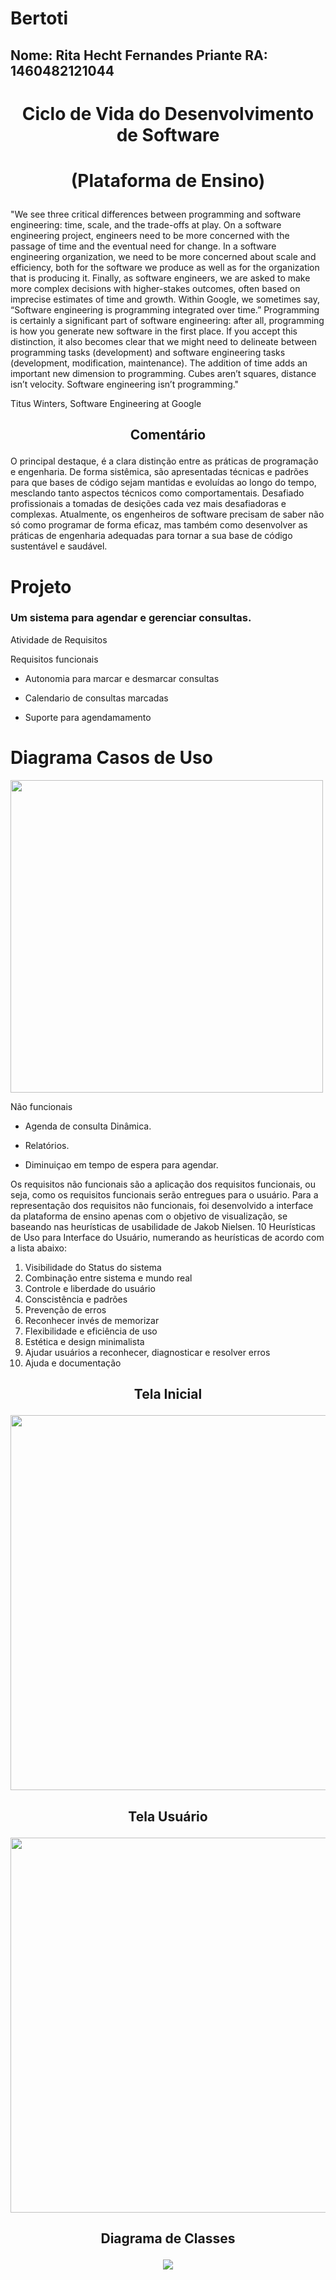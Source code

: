# Bertoti

## Nome: Rita Hecht Fernandes Priante  RA: 1460482121044

# <p align="center"> Ciclo de Vida do Desenvolvimento de Software <p/>
# <p align="center"> (Plataforma de Ensino) <p/>





"We see three critical differences between programming and software engineering: time, scale, and the trade-offs at play. On a software engineering project, engineers need to be more concerned with the passage of time and the eventual need for change. In a software engineering organization, we need to be more concerned about scale and efficiency, both for the software we produce as well as for the organization that is producing it. Finally, as software engineers, we are asked to make more complex decisions with higher-stakes outcomes, often based on imprecise estimates of time and growth. Within Google, we sometimes say, “Software engineering is programming integrated over time.” Programming is certainly a significant part of software engineering: after all, programming is how you generate new software in the first place. If you accept this distinction, it also becomes clear that we might need to delineate between programming tasks (development) and software engineering tasks (development, modification, maintenance). The addition of time adds an important new dimension to programming. Cubes aren’t squares, distance isn’t velocity. Software engineering isn’t programming."

Titus Winters, Software Engineering at Google


## <p align="center"> Comentário 

O principal destaque, é a clara distinção entre as práticas de programação e engenharia. De forma sistêmica, são apresentadas técnicas e padrões para que bases de código sejam mantidas e evoluídas ao longo do tempo, mesclando tanto aspectos técnicos como comportamentais. Desafiado profissionais a tomadas de desições cada vez mais desafiadoras e complexas. 
Atualmente, os engenheiros de software precisam de saber não só como programar de forma eficaz, mas também como desenvolver as práticas de engenharia adequadas para tornar a sua base de código sustentável e saudável.


# Projeto 

### Um sistema para agendar e gerenciar consultas. 

Atividade de Requisitos
 
Requisitos funcionais

* Autonomia para marcar e desmarcar consultas 

* Calendario de consultas marcadas
 
* Suporte para agendamamento  

# Diagrama Casos de Uso
 
   
 <img src="https://user-images.githubusercontent.com/89950512/201756736-48c60ac8-5790-4186-ab9f-d66895a118f2.png" width="500px" />
  
   </div>

 
 Não funcionais

* Agenda de consulta Dinâmica.

* Relatórios.

* Diminuiçao em tempo de espera para agendar. 

Os requisitos não funcionais são a aplicação dos requisitos funcionais, ou seja, como os requisitos funcionais serão entregues para o usuário. Para a representação dos requisitos não funcionais, foi desenvolvido a interface da plataforma de ensino apenas com o objetivo de visualização, se baseando nas heurísticas de usabilidade de Jakob Nielsen.
10 Heurísticas de Uso para Interface do Usuário, numerando as heurísticas de acordo com a lista abaixo:

1. Visibilidade do Status do sistema
2. Combinação entre sistema e mundo real
3. Controle e liberdade do usuário
4. Conscistência e padrões
5. Prevenção de erros
6. Reconhecer invés de memorizar
7. Flexibilidade e eficiência de uso
8. Estética e design minimalista
9. Ajudar usuários a reconhecer, diagnosticar e resolver erros
 10. Ajuda e documentação

## <p align="center"> Tela Inicial 

<div align="center">
 <img src="https://user-images.githubusercontent.com/89950512/202026768-0d333466-eaf0-4c5c-9087-a62eade433da.png" width="600px" />
 </div>
 
 ## <p align="center"> Tela Usuário
 
<div align="center">
 <img src="https://user-images.githubusercontent.com/89950512/203422979-95b2f9f3-569d-47db-81aa-dfdf0b5abbd2.png" width="600px" />
 </div>

## <p align="center"> Diagrama de Classes 

<div align="center">
  <img src="https://user-images.githubusercontent.com/89950512/203589711-517934e1-a5fb-4e92-a250-8e68bfca1a15.jpg" widht="600px" />
  </div>







